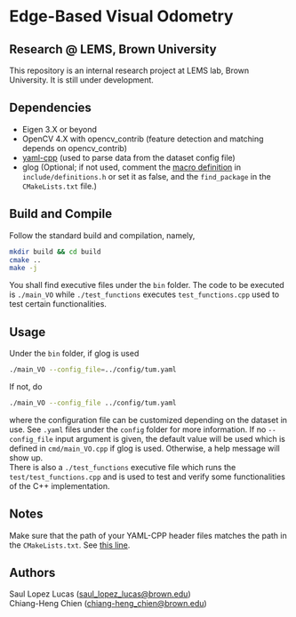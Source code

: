 # Edge-Based Visual Odometry 
## Research @ LEMS, Brown University
This repository is an internal research project at LEMS lab, Brown University. It is still under development. 

## Dependencies
* Eigen 3.X or beyond
* OpenCV 4.X with opencv_contrib (feature detection and matching depends on opencv_contrib)
* [yaml-cpp](https://github.com/jbeder/yaml-cpp) (used to parse data from the dataset config file)
* glog (Optional; if not used, comment the [macro definition](https://github.com/C-H-Chien/Edge_Based_Visual_Odometry/blob/main/include/definitions.h#L2) in ``include/definitions.h`` or set it as false, and the ``find_package`` in the ``CMakeLists.txt`` file.)

## Build and Compile
Follow the standard build and compilation, namely, 
```bash
mkdir build && cd build
cmake ..
make -j
```
You shall find executive files under the ``bin`` folder. The code to be executed is ``./main_VO`` while ``./test_functions`` executes ``test_functions.cpp`` used to test certain functionalities.

## Usage
Under the ``bin`` folder, if glog is used
```bash
./main_VO --config_file=../config/tum.yaml
```
If not, do
```bash
./main_VO --config_file ../config/tum.yaml
```
where the configuration file can be customized depending on the dataset in use. See ``.yaml`` files under the ``config`` folder for more information. If no ``--config_file`` input argument is given, the default value will be used which is defined in ``cmd/main_VO.cpp`` if glog is used. Otherwise, a help message will show up. <br />
There is also a ``./test_functions`` executive file which runs the ``test/test_functions.cpp`` and is used to test and verify some functionalities of the C++ implementation.

## Notes
Make sure that the path of your YAML-CPP header files matches the path in the ``CMakeLists.txt``. See [this line](https://github.com/C-H-Chien/Edge_Based_Visual_Odometry/blob/main/CMakeLists.txt#L43).

## Authors
Saul Lopez Lucas (saul_lopez_lucas@brown.edu) <br />
Chiang-Heng Chien (chiang-heng_chien@brown.edu)